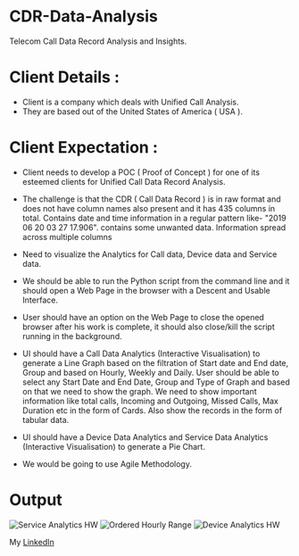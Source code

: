 # CDR-Data-Analysis
Telecom Call Data Record Analysis and Insights.

# Client Details :
* Client is a company which deals with Unified Call Analysis.
* They are based out of the United States of America ( USA ).

# Client Expectation :
* Client needs to develop a POC ( Proof of Concept ) for one of its esteemed clients
for Unified Call Data Record Analysis.
* The challenge is that the CDR ( Call Data Record ) is in raw format and does not
have column names also present and it has 435 columns in total. Contains date and time
information in a regular pattern like- "2019 06 20 03 27 17.906". contains some
unwanted data. Information spread across multiple columns
* Need to visualize the Analytics for Call data, Device data and Service data.


* We should be able to run the Python script from the command line and it should
open a Web Page in the browser with a Descent and Usable Interface.
* User should have an option on the Web Page to close the opened browser after his
work is complete, it should also close/kill the script running in the background.
* UI should have a Call Data Analytics (Interactive Visualisation) to generate a Line
Graph based on the filtration of Start date and End date, Group and based on
Hourly, Weekly and Daily.
User should be able to select any Start Date and End Date, Group and Type of
Graph and based on that we need to show the graph.
We need to show important information like total calls, Incoming and Outgoing,
Missed Calls, Max Duration etc in the form of Cards.
Also show the records in the form of tabular data.
* UI should have a Device Data Analytics and Service Data Analytics (Interactive
Visualisation) to generate a Pie Chart.
* We would be going to use Agile Methodology.

# Output
![Service Analytics HW](https://user-images.githubusercontent.com/67178624/100448193-f1eee800-30d7-11eb-862e-a9e648e56486.png)
![Ordered Hourly Range](https://user-images.githubusercontent.com/67178624/100448196-f3201500-30d7-11eb-9041-783df6eac204.png)
![Device Analytics HW](https://user-images.githubusercontent.com/67178624/100448200-f3201500-30d7-11eb-90fd-63e87d8cef9a.png)

My [LinkedIn](https://www.linkedin.com/in/subareesh-krishnan-582968a1/)

